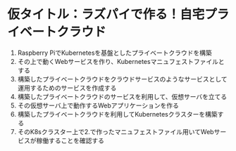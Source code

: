 # 仮タイトル：ラズパイで作る！自宅プライベートクラウド 

1. Raspberry PiでKubernetesを基盤としたプライベートクラウドを構築
2. その上で動くWebサービスを作り、Kubernetesマニュフェストファイルとする
3. 構築したプライベートクラウドをクラウドサービスのようなサービスとして運用するためのサービスを作成する
4. 構築したプライベートクラウドのサービスを利用して、仮想サーバを立てる
5. その仮想サーバ上で動作するWebアプリケーションを作る
6. 構築したプライベートクラウドを利用してKubernetesクラスターを構築する
7. そのK8sクラスター上で2.で作ったマニュフェストファイル用いてWebサービスが稼働することを確認する


